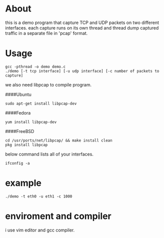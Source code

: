 # About
this is a demo program that capture TCP and UDP packets on two different interfaces. each capture runs on its own thread and thread dump captured traffic in a separate file in 'pcap' format.

# Usage
```
gcc -pthread -o demo demo.c
./demo [-t tcp interface] [-u udp interface] [-c number of packets to capture]
```

we also need libpcap to compile program.

####Ubuntu

```sudo apt-get install libpcap-dev```

####Fedora

```yum install libpcap-dev```

####FreeBSD

```
cd /usr/ports/net/libpcap/ && make install clean
pkg install libpcap
```

below command lists all of your interfaces.

```ifconfig -a```

# example
```./demo -t eth0 -u eth1 -c 1000```
# enviroment and compiler
i use vim editor and gcc compiler.
